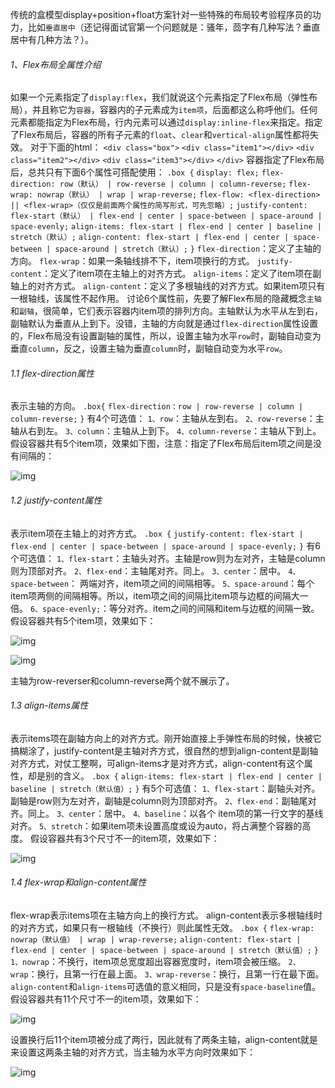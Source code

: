 传统的盒模型display+position+float方案针对一些特殊的布局较考验程序员的功力，比如`垂直居中`（还记得面试官第一个问题就是：骚年，茴字有几种写法？垂直居中有几种方法？）。

###### 1、Flex布局全属性介绍

如果一个元素指定了`display:flex`，我们就说这个元素指定了Flex布局（弹性布局），并且称它为`容器`，容器内的子元素成为`item项`，后面都这么称呼他们。任何元素都能指定为Flex布局，行内元素可以通过`display:inline-flex`来指定。指定了Flex布局后，容器的所有子元素的`float`、`clear`和`vertical-align`属性都将失效。
 对于下面的html：
 `<div class="box">`
   `<div class="item1"></div>`
   `<div class="item2"></div>`
   `<div class="item3"></div>`
 `</div>`
 容器指定了Flex布局后，总共只有下面6个属性可搭配使用：
 `.box {`
   `display: flex;`
   `flex-direction: row（默认） | row-reverse | column | column-reverse;`
   `flex-wrap: nowrap（默认） | wrap | wrap-reverse;`
   `flex-flow: <flex-direction> || <flex-wrap>（仅仅是前面两个属性的简写形式，可先忽略）;`
   `justify-content: flex-start（默认） | flex-end | center | space-between | space-around | space-evenly;`
   `align-items: flex-start | flex-end | center | baseline | stretch（默认）;`
   `align-content: flex-start | flex-end | center | space-between | space-around | stretch（默认）;`
 `}`
 `flex-direction`：定义了主轴的方向。
 `flex-wrap`：如果一条轴线排不下，item项换行的方式。
 `justify-content`：定义了item项在主轴上的对齐方式。
 `align-items`：定义了item项在副轴上的对齐方式。
 `align-content`：定义了多根轴线的对齐方式。如果item项只有一根轴线，该属性不起作用。
 讨论6个属性前，先要了解Flex布局的隐藏概念`主轴`和`副轴`，很简单，它们表示容器内item项的排列方向。主轴默认为水平从左到右，副轴默认为垂直从上到下。没错，主轴的方向就是通过`flex-direction`属性设置的，Flex布局没有设置副轴的属性，所以，设置主轴为水平`row`时，副轴自动变为垂直`column`，反之，设置主轴为垂直`column`时，副轴自动变为水平`row`。

###### 1.1 flex-direction属性

表示主轴的方向。
 `.box{`
   `flex-direction：row | row-reverse | column | column-reverse;`
 `}`
 有4个可选值：
 `1、row`：主轴从左到右。
 `2、row-reverse`：主轴从右到左。
 `3、column`：主轴从上到下。
 `4、column-reverse`：主轴从下到上。
 假设容器共有5个item项，效果如下图，注意：指定了Flex布局后item项之间是没有间隔的：

![img](https:////upload-images.jianshu.io/upload_images/11084043-7329d38b2e3cb091.png?imageMogr2/auto-orient/strip|imageView2/2/w/949/format/webp)



###### 1.2 justify-content属性

表示item项在主轴上的对齐方式。
 `.box {`
   `justify-content: flex-start | flex-end | center | space-between | space-around | space-evenly;`
 `}`
 有6个可选值：
 `1、flex-start`：主轴头对齐。主轴是row则为左对齐，主轴是column则为顶部对齐。
 `2、flex-end`：主轴尾对齐。同上。
 `3、center`：居中。
 `4、space-between`： 两端对齐，item项之间的间隔相等。
 `5、space-around`：每个item项两侧的间隔相等。所以，item项之间的间隔比item项与边框的间隔大一倍。
 `6、space-evenly;`：等分对齐。item之间的间隔和item与边框的间隔一致。
 假设容器共有5个item项，效果如下：

![img](https:////upload-images.jianshu.io/upload_images/11084043-68864fed1a02da61.png?imageMogr2/auto-orient/strip|imageView2/2/w/915/format/webp)



![img](https:////upload-images.jianshu.io/upload_images/11084043-6e783b86d5f2a170.png?imageMogr2/auto-orient/strip|imageView2/2/w/907/format/webp)


 主轴为row-reverser和column-reverse两个就不展示了。



###### 1.3 align-items属性

表示items项在副轴方向上的对齐方式。刚开始直接上手弹性布局的时候，快被它搞糊涂了，justify-content是主轴对齐方式，很自然的想到align-content是副轴对齐方式，对仗工整啊，可align-items才是对齐方式，align-content有这个属性，却是别的含义。
 `.box {`
   `align-items: flex-start | flex-end | center | baseline | stretch（默认值）;`
 `}`
 有5个可选值：
 `1、flex-start`：副轴头对齐。副轴是row则为左对齐，副轴是column则为顶部对齐。
 `2、flex-end`：副轴尾对齐。同上。
 `3、center`：居中。
 `4、baseline`：以各个 item项的第一行文字的基线对齐。
 `5、stretch`：如果item项未设置高度或设为auto，将占满整个容器的高度。
 假设容器共有3个尺寸不一的item项，效果如下：

![img](https:////upload-images.jianshu.io/upload_images/11084043-4f5032fb1111b77a.png?imageMogr2/auto-orient/strip|imageView2/2/w/934/format/webp)



###### 1.4 flex-wrap和align-content属性

flex-wrap表示items项在主轴方向上的换行方式。
 align-content表示多根轴线时的对齐方式，如果只有一根轴线（不换行）则此属性无效。
 `.box {`
   `flex-wrap: nowrap（默认值） | wrap | wrap-reverse;`
   `align-content: flex-start | flex-end | center | space-between | space-around | stretch（默认值）;`
 `}`
 `1、nowrap`：不换行，item项总宽度超出容器宽度时，item项会被压缩。
 `2、wrap`：换行，且第一行在最上面。
 `3、wrap-reverse`：换行，且第一行在最下面。
 `align-content`和`align-items`可选值的意义相同，只是没有`space-baseline`值。
 假设容器共有11个尺寸不一的item项，效果如下：

![img](https:////upload-images.jianshu.io/upload_images/11084043-791376244a4f5d4f.png?imageMogr2/auto-orient/strip|imageView2/2/w/917/format/webp)


 设置换行后11个item项被分成了两行，因此就有了两条主轴，align-content就是来设置这两条主轴的对齐方式，当主轴为水平方向时效果如下：

![img](https:////upload-images.jianshu.io/upload_images/11084043-e75cfd57d9d25ae3.png?imageMogr2/auto-orient/strip|imageView2/2/w/918/format/webp)